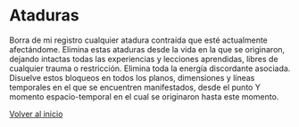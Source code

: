 # Ataduras

Borra de mi registro cualquier atadura contraída que esté actualmente afectándome. Elimina estas ataduras desde la vida en la que se originaron, dejando intactas todas las experiencias y lecciones aprendidas, libres de cualquier trauma o restricción. Elimina toda la energía discordante asociada. Disuelve estos bloqueos en todos los planos, dimensiones y líneas temporales en el que se encuentren manifestados, desde el punto Y momento espacio-temporal en el cual se originaron hasta este momento.

[Volver al inicio](../index.md)
